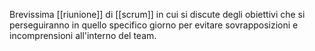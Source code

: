 Brevissima [[riunione]] di [[scrum]] in cui si discute degli obiettivi che si perseguiranno in quello specifico giorno per evitare sovrapposizioni e incomprensioni all'interno del team. 
